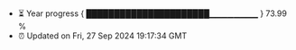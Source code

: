 - ⏳ Year progress { ██████████████████████▁▁▁▁▁▁▁▁ } 73.99 %
- ⏰ Updated on Fri, 27 Sep 2024 19:17:34 GMT


